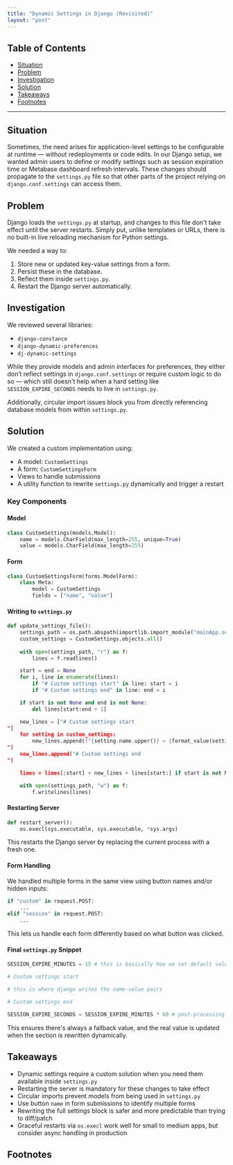 ```yaml
---
title: "Dynamic Settings in Django (Revisited)"
layout: "post"
---
```


## Table of Contents
- [Situation](#situation)
- [Problem](#problem)
- [Investigation](#investigation)
- [Solution](#solution)
- [Takeaways](#takeaways)
- [Footnotes](#footnotes)

---

## Situation

Sometimes, the need arises for application-level settings to be configurable at runtime — without redeployments or code edits. In our Django setup, we wanted admin users to define or modify settings such as session expiration time or Metabase dashboard refresh intervals. These changes should propagate to the `settings.py` file so that other parts of the project relying on `django.conf.settings` can access them.

## Problem

Django loads the `settings.py` at startup, and changes to this file don't take effect until the server restarts. Simply put, unlike templates or URLs, there is no built-in live reloading mechanism for Python settings.

We needed a way to:
1. Store new or updated key-value settings from a form.
2. Persist these in the database.
3. Reflect them inside `settings.py`.
4. Restart the Django server automatically.

## Investigation

We reviewed several libraries:
- `django-constance`
- `django-dynamic-preferences`
- `dj-dynamic-settings`

While they provide models and admin interfaces for preferences, they either don’t reflect settings in `django.conf.settings` or require custom logic to do so — which still doesn't help when a hard setting like `SESSION_EXPIRE_SECONDS` needs to live in `settings.py`.

Additionally, circular import issues block you from directly referencing database models from within `settings.py`.

## Solution

We created a custom implementation using:

- A model: `CustomSettings`
- A form: `CustomSettingsForm`
- Views to handle submissions
- A utility function to rewrite `settings.py` dynamically and trigger a restart

### Key Components

#### Model

```python
class CustomSettings(models.Model):
    name = models.CharField(max_length=255, unique=True)
    value = models.CharField(max_length=255)
```

#### Form

```python
class CustomSettingsForm(forms.ModelForm):
    class Meta:
        model = CustomSettings
        fields = ["name", "value"]
```

#### Writing to `settings.py`

```python
def update_settings_file():
    settings_path = os.path.abspath(importlib.import_module("mainApp.settings").__file__)
    custom_settings = CustomSettings.objects.all()
    
    with open(settings_path, "r") as f:
        lines = f.readlines()

    start = end = None
    for i, line in enumerate(lines):
        if "# Custom settings start" in line: start = i
        if "# Custom settings end" in line: end = i

    if start is not None and end is not None:
        del lines[start:end + 1]

    new_lines = ["# Custom settings start
"]
    for setting in custom_settings:
        new_lines.append(f"{setting.name.upper()} = {format_value(setting.value)}
")
    new_lines.append("# Custom settings end
")

    lines = lines[:start] + new_lines + lines[start:] if start is not None else lines + new_lines

    with open(settings_path, "w") as f:
        f.writelines(lines)
```

#### Restarting Server

```python
def restart_server():
    os.execl(sys.executable, sys.executable, *sys.argv)
```

This restarts the Django server by replacing the current process with a fresh one.

#### Form Handling

We handled multiple forms in the same view using button names and/or hidden inputs:

```python
if "custom" in request.POST:
    ...
elif "session" in request.POST:
    ...
```

This lets us handle each form differently based on what button was clicked.

#### Final `settings.py` Snippet

```python
SESSION_EXPIRE_MINUTES = 15 # this is basically how we set default values

# Custom settings start

# this is where django writes the name-value pairs

# Custom settings end

SESSION_EXPIRE_SECONDS = SESSION_EXPIRE_MINUTES * 60 # post-processing if needed
```

This ensures there's always a fallback value, and the real value is updated when the section is rewritten dynamically.

## Takeaways

- Dynamic settings require a custom solution when you need them available inside `settings.py`
- Restarting the server is mandatory for these changes to take effect
- Circular imports prevent models from being used in `settings.py`
- Use button `name` in form submissions to identify multiple forms
- Rewriting the full settings block is safer and more predictable than trying to diff/patch
- Graceful restarts via `os.execl` work well for small to medium apps, but consider async handling in production

## Footnotes

[^1]: Changing `settings.py` doesn’t affect a running server unless it’s restarted.
[^2]: This solution is custom-built, but fits the requirement exactly — especially for settings that must live in Python context.
[^3]: Metabase is a BI tool we use, and we dynamically change the refresh time for embedded dashboards through this same mechanism.
